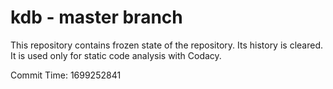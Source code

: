# kdb - master branch

This repository contains frozen state of the repository.
Its history is cleared. It is used only for static code
analysis with Codacy.

Commit Time: 1699252841